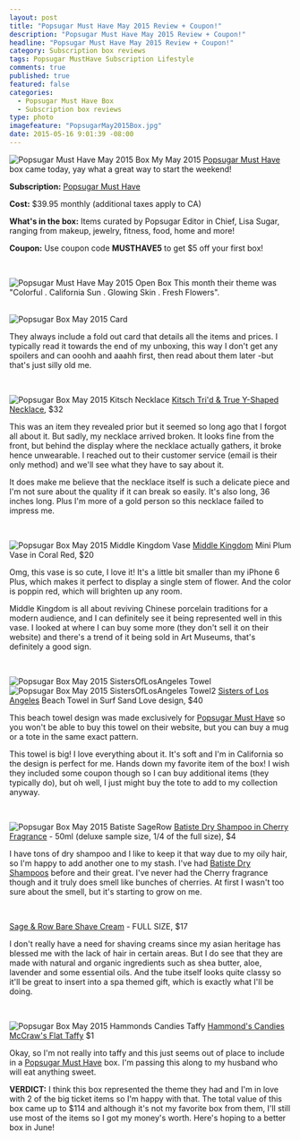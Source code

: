 ```yaml
---
layout: post
title: "Popsugar Must Have May 2015 Review + Coupon!"
description: "Popsugar Must Have May 2015 Review + Coupon!"
headline: "Popsugar Must Have May 2015 Review + Coupon!"
category: Subscription box reviews
tags: Popsugar MustHave Subscription Lifestyle 
comments: true
published: true
featured: false
categories: 
  - Popsugar Must Have Box
  - Subscription box reviews
type: photo
imagefeature: "PopsugarMay2015Box.jpg"
date: 2015-05-16 9:01:39 -08:00
---
```


![Popsugar Must Have May 2015 Box](/images/PopsugarMay2015Box.jpg)
My May 2015 <a href="http://http://popsu.gr/vdrb">Popsugar Must Have</a> box came today, yay what a great way to start the weekend! 

<p><b>Subscription:</b> <a href="http://http://popsu.gr/vdrb">Popsugar Must Have</a></p>
<p><b>Cost:</b> $39.95 monthly (additional taxes apply to CA)</p>
<p><b>What's in the box:</b> Items curated by Popsugar Editor in Chief, Lisa Sugar, ranging from makeup, jewelry, fitness, food, home and more!</p>
<p><b>Coupon:</b> Use coupon code <b>MUSTHAVE5</b> to get $5 off your first box!</p>
<br>

![Popsugar Must Have May 2015 Open Box](/images/PopsugarMay2015OpenBox.jpg)
This month their theme was "Colorful . California Sun . Glowing Skin . Fresh Flowers".
<br>
<br>

![Popsugar Box May 2015 Card](/images/PopsugarMay2015Card.jpg)
<p>They always include a fold out card that details all the items and prices. I typically read it towards the end of my unboxing, this way I don't get any spoilers and can ooohh and aaahh first, then read about them later -but that's just silly old me.</p>
<br>

![Popsugar Box May 2015 Kitsch Necklace](/images/PopsugarMay2015KitschNecklace.jpg)
<a href="http://www.mykitsch.com/trid-true-y-shaped-necklace/">Kitsch Tri'd & True Y-Shaped Necklace</a>, $32

<p>This was an item they revealed prior but it seemed so long ago that I forgot all about it. But sadly, my necklace arrived broken. It looks fine from the front, but behind the display where the necklace actually gathers, it broke hence unwearable. I reached out to their customer service (email is their only method) and we'll see what they have to say about it.</p>

<p>It does make me believe that the necklace itself is such a delicate piece and I'm not sure about the quality if it can break so easily. It's also long, 36 inches long. Plus I'm more of a gold person so this necklace failed to impress me.</p>
<br>

![Popsugar Box May 2015 Middle Kingdom Vase](/images/PopsugarMay2015MiddleKingdomVase.jpg)
<a href="http://www.mkporcelain.com">Middle Kingdom</a> Mini Plum Vase in Coral Red, $20
<p>Omg, this vase is so cute, I love it! It's a little bit smaller than my iPhone 6 Plus, which makes it perfect to display a single stem of flower. And the color is poppin red, which will brighten up any room.</p>
<p>Middle Kingdom is all about reviving Chinese porcelain traditions for a modern audience, and I can definitely see it being represented well in this vase. I looked at where I can buy some more (they don't sell it on their website) and there's a trend of it being sold in Art Museums, that's definitely a good sign.</p>
<br>

![Popsugar Box May 2015 SistersOfLosAngeles Towel](/images/PopsugarMay2015SistersOfLosAngelesTowel.jpg)
![Popsugar Box May 2015 SistersOfLosAngeles Towel2](/images/PopsugarMay2015SistersOfLosAngelesTowel2.jpg)
<a href="http://www.sistersoflosangeles.com">Sisters of Los Angeles</a> Beach Towel in Surf Sand Love design, $40
<p>This beach towel design was made exclusively for <a href="http://http://popsu.gr/vdrb">Popsugar Must Have</a> so you won't be able to buy this towel on their website, but you can buy a mug or a tote in the same exact pattern.</p>

<p>This towel is big! I love everything about it. It's soft and I'm in California so the design is perfect for me. Hands down my favorite item of the box! I wish they included some coupon though so I can buy additional items (they typically do), but oh well, I just might buy the tote to add to my collection anyway.</p>
<br/>

![Popsugar Box May 2015 Batiste SageRow](/images/PopsugarMay2015BatisteSage.jpg)
<a href="http://www.batistehair.com/fragrance-cherry.aspx">Batiste Dry Shampoo in Cherry Fragrance</a> - 50ml (deluxe sample size, 1/4 of the full size), $4
<p>I have tons of dry shampoo and I like to keep it that way due to my oily hair, so I'm happy to add another one to my stash. I've had <a href="http://www.batistehair.com/fragrance-original.aspx">Batiste Dry Shampoos</a> before and their great. I've never had the Cherry fragrance though and it truly does smell like bunches of cherries. At first I wasn't too sure about the smell, but it's starting to grow on me.</p>
<br/>

<a href="http://www.sageandrow.com/products/bare-shave-cream">Sage & Row Bare Shave Cream</a> - FULL SIZE, $17
<p>I don't really have a need for shaving creams since my asian heritage has blessed me with the lack of hair in certain areas. But I do see that they are made with natural and organic ingredients such as shea butter, aloe, lavender and some essential oils. And the tube itself looks quite classy so it'll be great to insert into a spa themed gift, which is exactly what I'll be doing.</p>
<br/>

![Popsugar Box May 2015 Hammonds Candies Taffy](/images/PopsugarMay2015HammondsCandiesTaffy.jpg)
<a href="http://www.hammondscandies.com/candy-types/mccraws-flat-taffy/mccraws-taffy-assorted-flavors">Hammond's Candies McCraw's Flat Taffy</a> $1
<p>Okay, so I'm not really into taffy and this just seems out of place to include in a <a href="http://http://popsu.gr/vdrb">Popsugar Must Have</a> box. I'm passing this along to my husband who will eat anything sweet.
<br/>

<p><b>VERDICT:</b> I think this box represented the theme they had and I'm in love with 2 of the big ticket items so I'm happy with that. The total value of this box came up to $114 and although it's not my favorite box from them, I'll still use most of the items so I got my money's worth. Here's hoping to a better box in June!</p>
